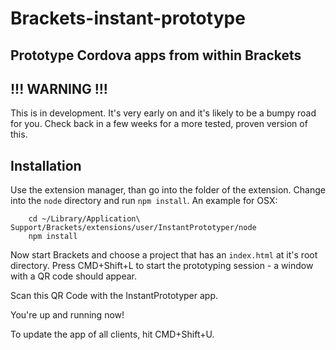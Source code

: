 # Brackets-instant-prototype
## Prototype Cordova apps from within Brackets

## !!! WARNING !!!
This is in development. It's very early on and it's likely to be a bumpy road for you.
Check back in a few weeks for a more tested, proven version of this.

## Installation
Use the extension manager, than go into the folder of the extension. Change into the ``node`` directory and run ``npm install``.
An example for OSX:

```shell
    cd ~/Library/Application\ Support/Brackets/extensions/user/InstantPrototyper/node
    npm install
```

Now start Brackets and choose a project that has an ``index.html`` at it's root directory.
Press CMD+Shift+L to start the prototyping session - a window with a QR code should appear.

Scan this QR Code with the InstantPrototyper app.

You're up and running now!

To update the app of all clients, hit CMD+Shift+U.
